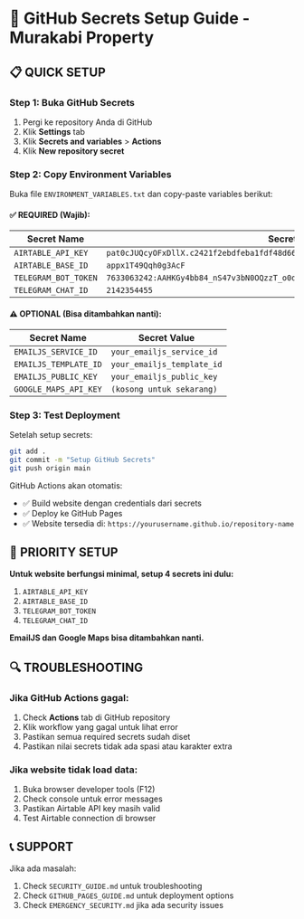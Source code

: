 # 🔐 GitHub Secrets Setup Guide - Murakabi Property

## 📋 **QUICK SETUP**

### **Step 1: Buka GitHub Secrets**
1. Pergi ke repository Anda di GitHub
2. Klik **Settings** tab
3. Klik **Secrets and variables** > **Actions**
4. Klik **New repository secret**

### **Step 2: Copy Environment Variables**

Buka file `ENVIRONMENT_VARIABLES.txt` dan copy-paste variables berikut:

#### **✅ REQUIRED (Wajib):**

| Secret Name | Secret Value |
|-------------|--------------|
| `AIRTABLE_API_KEY` | `pat0cJUQcyOFxDllX.c2421f2ebdfeba1fdf48d662fa60ef05652a4b2deb095f5c5781362aa795c958` |
| `AIRTABLE_BASE_ID` | `appx1T49Qqh0g3AcF` |
| `TELEGRAM_BOT_TOKEN` | `7633063242:AAHKGy4bb84_nS47v3bN0OQzzT_o0dqCmNo` |
| `TELEGRAM_CHAT_ID` | `2142354455` |

#### **⚠️ OPTIONAL (Bisa ditambahkan nanti):**

| Secret Name | Secret Value |
|-------------|--------------|
| `EMAILJS_SERVICE_ID` | `your_emailjs_service_id` |
| `EMAILJS_TEMPLATE_ID` | `your_emailjs_template_id` |
| `EMAILJS_PUBLIC_KEY` | `your_emailjs_public_key` |
| `GOOGLE_MAPS_API_KEY` | `(kosong untuk sekarang)` |

### **Step 3: Test Deployment**

Setelah setup secrets:
```bash
git add .
git commit -m "Setup GitHub Secrets"
git push origin main
```

GitHub Actions akan otomatis:
- ✅ Build website dengan credentials dari secrets
- ✅ Deploy ke GitHub Pages
- ✅ Website tersedia di: `https://yourusername.github.io/repository-name`

## 🎯 **PRIORITY SETUP**

**Untuk website berfungsi minimal, setup 4 secrets ini dulu:**
1. `AIRTABLE_API_KEY`
2. `AIRTABLE_BASE_ID`  
3. `TELEGRAM_BOT_TOKEN`
4. `TELEGRAM_CHAT_ID`

**EmailJS dan Google Maps bisa ditambahkan nanti.**

## 🔍 **TROUBLESHOOTING**

### **Jika GitHub Actions gagal:**
1. Check **Actions** tab di GitHub repository
2. Klik workflow yang gagal untuk lihat error
3. Pastikan semua required secrets sudah diset
4. Pastikan nilai secrets tidak ada spasi atau karakter extra

### **Jika website tidak load data:**
1. Buka browser developer tools (F12)
2. Check console untuk error messages
3. Pastikan Airtable API key masih valid
4. Test Airtable connection di browser

## 📞 **SUPPORT**

Jika ada masalah:
1. Check `SECURITY_GUIDE.md` untuk troubleshooting
2. Check `GITHUB_PAGES_GUIDE.md` untuk deployment options
3. Check `EMERGENCY_SECURITY.md` jika ada security issues 